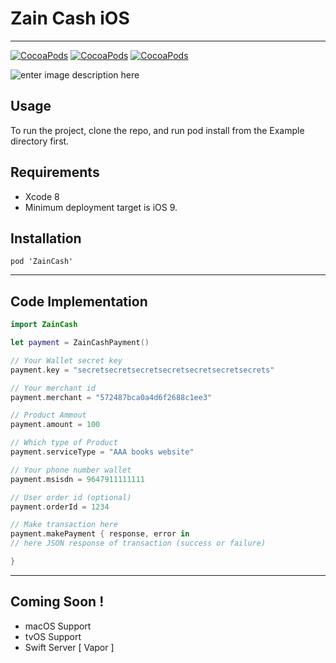 Zain Cash iOS
===================
----------
[![CocoaPods](https://img.shields.io/badge/Pod-1.0.3-1182C2.svg)]() [![CocoaPods](https://img.shields.io/badge/Platform-iOS-989898.svg)]() [![CocoaPods](https://img.shields.io/badge/Language-Swift%203.0-orange.svg)]()

![enter image description here](http://i.imgur.com/YB9jgDo.jpg)

Usage
-------------
To run the project, clone the repo, and run pod install from the Example directory first.

Requirements
-----------
- Xcode 8
- Minimum deployment target is iOS 9.

Installation
-----------

```
pod 'ZainCash'
```
----------


Code Implementation
-------------------

```swift
import ZainCash
```
```swift
let payment = ZainCashPayment()

// Your Wallet secret key
payment.key = "secretsecretsecretsecretsecretsecretsecrets"

// Your merchant id
payment.merchant = "572487bca0a4d6f2688c1ee3"

// Product Ammout
payment.amount = 100

// Which type of Product
payment.serviceType = "AAA books website"

// Your phone number wallet
payment.msisdn = 9647911111111

// User order id (optional)
payment.orderId = 1234

// Make transaction here
payment.makePayment { response, error in
// here JSON response of transaction (success or failure)

}
```

----------

Coming Soon !
-------------------
- macOS Support
- tvOS Support
- Swift Server [ Vapor ]


